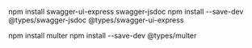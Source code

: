 <!-- swagger -->

npm install swagger-ui-express swagger-jsdoc
npm install --save-dev @types/swagger-jsdoc @types/swagger-ui-express

npm install multer
npm install --save-dev @types/multer
